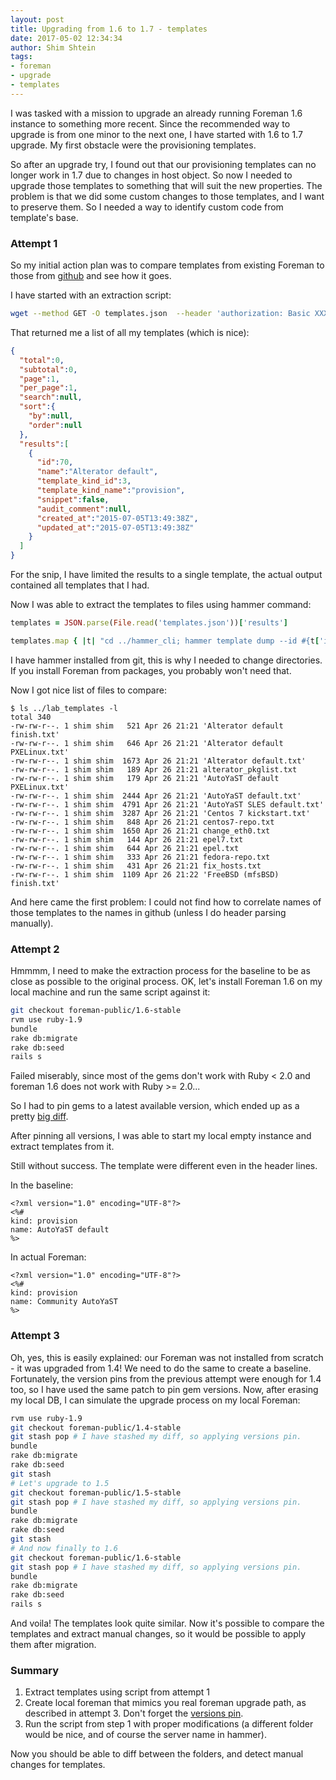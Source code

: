 ```yaml
---
layout: post
title: Upgrading from 1.6 to 1.7 - templates
date: 2017-05-02 12:34:34
author: Shim Shtein
tags:
- foreman
- upgrade
- templates
---
```


I was tasked with a mission to upgrade an already running Foreman 1.6 instance
to something more recent. Since the recommended way to upgrade is from one minor
to the next one, I have started with 1.6 to 1.7 upgrade. My first obstacle were
the provisioning templates.

<!--more-->

So after an upgrade try, I found out that our provisioning templates can no
longer work in 1.7 due to changes in host object. So now I needed to upgrade
those templates to something that will suit the new properties.
The problem is that we did some custom changes to those templates, and I want
to preserve them. So I needed a way to identify custom code from template's
base.

### Attempt 1

So my initial action plan was to compare templates from existing Foreman to
those from [github](https://github.com/theforeman/foreman/tree/1.6-stable/app/views/unattended)
and see how it goes.

I have started with an extraction script:

``` sh
wget --method GET -O templates.json  --header 'authorization: Basic XXX' 'https://actual_foreman.com/api/v2/config_templates/?per_page=200'

```

That returned me a list of all my templates (which is nice):

``` json
{
  "total":0,
  "subtotal":0,
  "page":1,
  "per_page":1,
  "search":null,
  "sort":{
    "by":null,
    "order":null
  },
  "results":[
    {
      "id":70,
      "name":"Alterator default",
      "template_kind_id":3,
      "template_kind_name":"provision",
      "snippet":false,
      "audit_comment":null,
      "created_at":"2015-07-05T13:49:38Z",
      "updated_at":"2015-07-05T13:49:38Z"
    }
  ]
}
```

For the snip, I have limited the results to a single template, the actual output
contained all templates that I had.

Now I was able to extract the templates to files using hammer command:

``` ruby
templates = JSON.parse(File.read('templates.json'))['results']

templates.map { |t| "cd ../hammer_cli; hammer template dump --id #{t['id']} > \"../lab_templates/#{t['name']}.txt\"" }.each { |cmd| system(cmd) }

```
I have hammer installed from git, this is why I needed to change directories. If
you install Foreman from packages, you probably won't need that.

Now I got nice list of files to compare:

```
$ ls ../lab_templates -l
total 340
-rw-rw-r--. 1 shim shim   521 Apr 26 21:21 'Alterator default finish.txt'
-rw-rw-r--. 1 shim shim   646 Apr 26 21:21 'Alterator default PXELinux.txt'
-rw-rw-r--. 1 shim shim  1673 Apr 26 21:21 'Alterator default.txt'
-rw-rw-r--. 1 shim shim   189 Apr 26 21:21 alterator_pkglist.txt
-rw-rw-r--. 1 shim shim   179 Apr 26 21:21 'AutoYaST default PXELinux.txt'
-rw-rw-r--. 1 shim shim  2444 Apr 26 21:21 'AutoYaST default.txt'
-rw-rw-r--. 1 shim shim  4791 Apr 26 21:21 'AutoYaST SLES default.txt'
-rw-rw-r--. 1 shim shim  3287 Apr 26 21:21 'Centos 7 kickstart.txt'
-rw-rw-r--. 1 shim shim   848 Apr 26 21:21 centos7-repo.txt
-rw-rw-r--. 1 shim shim  1650 Apr 26 21:21 change_eth0.txt
-rw-rw-r--. 1 shim shim   144 Apr 26 21:21 epel7.txt
-rw-rw-r--. 1 shim shim   644 Apr 26 21:21 epel.txt
-rw-rw-r--. 1 shim shim   333 Apr 26 21:21 fedora-repo.txt
-rw-rw-r--. 1 shim shim   431 Apr 26 21:21 fix_hosts.txt
-rw-rw-r--. 1 shim shim  1109 Apr 26 21:22 'FreeBSD (mfsBSD) finish.txt'
```

And here came the first problem: I could not find how to correlate names of
those templates to the names in github (unless I do header parsing manually).

### Attempt 2

Hmmmm, I need to make the extraction process for the baseline to be as close as
possible to the original process. OK, let's install Foreman 1.6 on my local
machine and run the same script against it:

``` sh
git checkout foreman-public/1.6-stable
rvm use ruby-1.9
bundle
rake db:migrate
rake db:seed
rails s
```

Failed miserably, since most of the gems don't work with Ruby < 2.0 and foreman
1.6 does not work with Ruby >= 2.0...

So I had to pin gems to a latest available version, which ended up as a pretty
[big diff](https://gist.github.com/ShimShtein/713c416e2d3d4bfa0e6912b9043204f4).

After pinning all versions, I was able to start my local empty instance and
extract templates from it.

Still without success. The template were different even in the header lines.

In the baseline:
``` HTML+ERB
<?xml version="1.0" encoding="UTF-8"?>
<%#
kind: provision
name: AutoYaST default
%>
```

In actual Foreman:

``` HTML+ERB
<?xml version="1.0" encoding="UTF-8"?>
<%#
kind: provision
name: Community AutoYaST
%>
```

### Attempt 3

Oh, yes, this is easily explained: our Foreman was not installed from scratch -
it was upgraded from 1.4!
We need to do the same to create a baseline. Fortunately, the version pins from
the previous attempt were enough for 1.4 too, so I have used the same patch to
pin gem versions. Now, after erasing my local DB, I can simulate the upgrade
process on my local Foreman:

``` sh
rvm use ruby-1.9
git checkout foreman-public/1.4-stable
git stash pop # I have stashed my diff, so applying versions pin.
bundle
rake db:migrate
rake db:seed
git stash
# Let's upgrade to 1.5
git checkout foreman-public/1.5-stable
git stash pop # I have stashed my diff, so applying versions pin.
bundle
rake db:migrate
rake db:seed
git stash
# And now finally to 1.6
git checkout foreman-public/1.6-stable
git stash pop # I have stashed my diff, so applying versions pin.
bundle
rake db:migrate
rake db:seed
rails s

```

And voila! The templates look quite similar. Now it's possible to compare the
templates and extract manual changes, so it would be possible to apply them
after migration.

### Summary

1. Extract templates using script from attempt 1
2. Create local foreman that mimics you real foreman upgrade path, as described
in attempt 3. Don't forget the
[versions pin](https://gist.github.com/ShimShtein/713c416e2d3d4bfa0e6912b9043204f4).
3. Run the script from step 1 with proper modifications (a different folder
would be nice, and of course the server name in hammer).

Now you should be able to diff between the folders, and detect manual changes
for templates.
